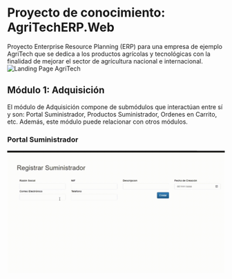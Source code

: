 # Proyecto de conocimiento: AgriTechERP.Web
 Proyecto Enterprise Resource Planning (ERP) para una empresa de ejemplo AgriTech que se dedica a los productos agrícolas y tecnológicas con la finalidad de mejorar el sector de agrícultura nacional e internacional.  
<img src="AgriTechWeb.gif" alt="Landing Page AgriTech"/>
## Módulo 1: Adquisición 
<p>El módulo de Adquisición compone de submódulos que interactúan entre sí y son: Portal Suministrador, Productos Suministrador, Ordenes en Carrito, etc. Además, este módulo puede relacionar con otros módulos.</p>
<h3>Portal Suministrador</h3>
<img src="AgriTechWebSuministradorCrear.gif" alt="PortalSuministrador"/>
